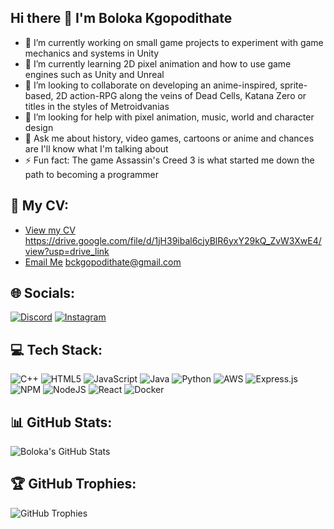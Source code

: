 ## Hi there 👋 I'm Boloka Kgopodithate

<!--
**SageBoots/SageBoots** is a ✨ _special_ ✨ repository because its `README.md` (this file) appears on your GitHub profile.

Here are some ideas to get you started:

- 🔭 I’m currently working on small game projects to experiment with game mechanics and systems in Unity
- 🌱 I’m currently learning 2D pixel animation and how to use game engines such as Unity and Unreal
- 👯 I’m looking to collaborate on developing an anime-inspired, sprite-based, 2D action-RPG along the veins of Dead Cells, Katana Zero or titles in the styles of Metroidvanias
- 🤔 I’m looking for help with pixel animation, music, world and character design
- 💬 Ask me about history, video games, cartoons or anime and chances are I'll know what I'm talking about
- ⚡ Fun fact: The game Assassin's Creed 3 is what started me down the path to becoming a programmer
-->

- 🔭 I’m currently working on small game projects to experiment with game mechanics and systems in Unity
- 🌱 I’m currently learning 2D pixel animation and how to use game engines such as Unity and Unreal
- 👯 I’m looking to collaborate on developing an anime-inspired, sprite-based, 2D action-RPG along the veins of Dead Cells, Katana Zero or titles in the styles of Metroidvanias
- 🤔 I’m looking for help with pixel animation, music, world and character design
- 💬 Ask me about history, video games, cartoons or anime and chances are I'll know what I'm talking about
- ⚡ Fun fact: The game Assassin's Creed 3 is what started me down the path to becoming a programmer

## 📄 My CV:
- [View my CV](#) https://drive.google.com/file/d/1jH39ibal6cjyBlR6yxY29kQ_ZvW3XwE4/view?usp=drive_link
- [Email Me](mailto:your.email@example.com) bckgopodithate@gmail.com

## 🌐 Socials:
[![Discord](https://img.shields.io/badge/Discord-7289DA?style=for-the-badge&logo=discord&logoColor=white)](sageboots)
[![Instagram](https://img.shields.io/badge/Instagram-E4405F?style=for-the-badge&logo=instagram&logoColor=white)](https://www.instagram.com/sage._.boots/)

## 💻 Tech Stack:
![C++](https://img.shields.io/badge/C++-00599C?style=for-the-badge&logo=cplusplus&logoColor=white)
![HTML5](https://img.shields.io/badge/HTML5-E34F26?style=for-the-badge&logo=html5&logoColor=white)
![JavaScript](https://img.shields.io/badge/JavaScript-F7DF1E?style=for-the-badge&logo=javascript&logoColor=black)
![Java](https://img.shields.io/badge/Java-007396?style=for-the-badge&logo=java&logoColor=white)
![Python](https://img.shields.io/badge/Python-3776AB?style=for-the-badge&logo=python&logoColor=white)
![AWS](https://img.shields.io/badge/AWS-232F3E?style=for-the-badge&logo=amazon-aws&logoColor=white)
![Express.js](https://img.shields.io/badge/Express.js-404D59?style=for-the-badge)
![NPM](https://img.shields.io/badge/NPM-CB3837?style=for-the-badge&logo=npm&logoColor=white)
![NodeJS](https://img.shields.io/badge/Node.js-339933?style=for-the-badge&logo=nodedotjs&logoColor=white)
![React](https://img.shields.io/badge/React-61DAFB?style=for-the-badge&logo=react&logoColor=black)
![Docker](https://img.shields.io/badge/Docker-2496ED?style=for-the-badge&logo=docker&logoColor=white)

## 📊 GitHub Stats:
![Boloka's GitHub Stats](https://github-readme-stats.vercel.app/api?username=SageBoots&show_icons=true&theme=radical)

## 🏆 GitHub Trophies:
![GitHub Trophies](https://github-profile-trophy.vercel.app/?username=SageBoots&theme=radical)
